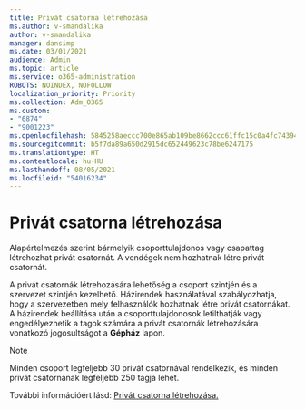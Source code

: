 ```yaml
---
title: Privát csatorna létrehozása
ms.author: v-smandalika
author: v-smandalika
manager: dansimp
ms.date: 03/01/2021
audience: Admin
ms.topic: article
ms.service: o365-administration
ROBOTS: NOINDEX, NOFOLLOW
localization_priority: Priority
ms.collection: Adm_O365
ms.custom:
- "6874"
- "9001223"
ms.openlocfilehash: 5845258aeccc700e865ab109be8662ccc61ffc15c0a4fc7439449af22c73b30d
ms.sourcegitcommit: b5f7da89a650d2915dc652449623c78be6247175
ms.translationtype: HT
ms.contentlocale: hu-HU
ms.lasthandoff: 08/05/2021
ms.locfileid: "54016234"
---
```

# <a name="create-a-private-channel"></a>Privát csatorna létrehozása

Alapértelmezés szerint bármelyik csoporttulajdonos vagy csapattag létrehozhat privát csatornát. A vendégek nem hozhatnak létre privát csatornát. 

A privát csatornák létrehozására lehetőség a csoport szintjén és a szervezet szintjén kezelhető. Házirendek használatával szabályozhatja, hogy a szervezetben mely felhasználók hozhatnak létre privát csatornákat. A házirendek beállítása után a csoporttulajdonosok letilthatják vagy engedélyezhetik a tagok számára a privát csatornák létrehozására vonatkozó jogosultságot a **Gépház** lapon.

> [!NOTE]
> Minden csoport legfeljebb 30 privát csatornával rendelkezik, és minden privát csatornának legfeljebb 250 tagja lehet.

További információért lásd: [Privát csatorna létrehozása.](https://docs.microsoft.com/MicrosoftTeams/private-channels#private-channel-creation)



